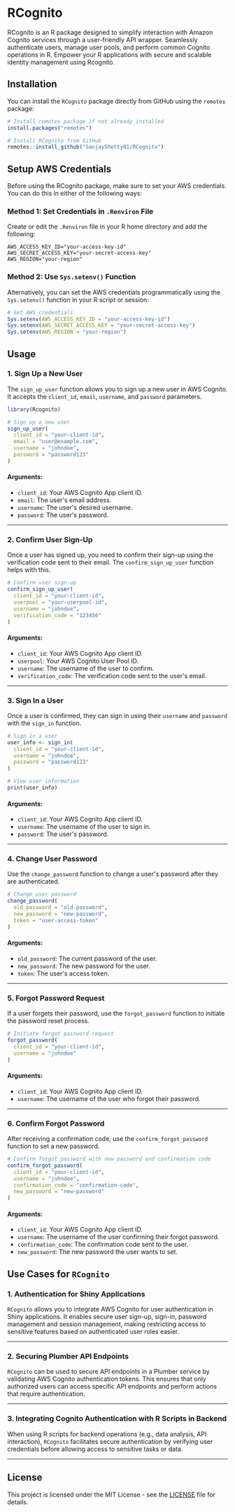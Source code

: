 # RCognito

RCognito is an R package designed to simplify interaction with Amazon Cognito services through a user-friendly API wrapper. Seamlessly authenticate users, manage user pools, and perform common Cognito operations in R. Empower your R applications with secure and scalable identity management using Rcognito.

## Installation

You can install the `RCognito` package directly from GitHub using the `remotes` package:

```r
# Install remotes package if not already installed
install.packages("remotes")

# Install RCognito from GitHub
remotes::install_github("SanjayShetty01/RCognito")
```

## Setup AWS Credentials

Before using the RCognito package, make sure to set your AWS credentials. You can do this in either of the following ways:

### Method 1: Set Credentials in `.Renviron` File

Create or edit the `.Renviron` file in your R home directory and add the following:

```
AWS_ACCESS_KEY_ID="your-access-key-id"
AWS_SECRET_ACCESS_KEY="your-secret-access-key"
AWS_REGION="your-region"
```

### Method 2: Use `Sys.setenv()` Function

Alternatively, you can set the AWS credentials programmatically using the `Sys.setenv()` function in your R script or session:

```r
# Set AWS credentials
Sys.setenv(AWS_ACCESS_KEY_ID = "your-access-key-id")
Sys.setenv(AWS_SECRET_ACCESS_KEY = "your-secret-access-key")
Sys.setenv(AWS_REGION = "your-region")
```

## Usage

### 1. Sign Up a New User

The `sign_up_user` function allows you to sign up a new user in AWS Cognito. It accepts the `client_id`, `email`, `username`, and `password` parameters.

```r
library(Rcognito)

# Sign up a new user
sign_up_user(
  client_id = "your-client-id",
  email = "user@example.com",
  username = "johndoe",
  password = "password123"
)
```

#### Arguments:
- `client_id`: Your AWS Cognito App client ID.
- `email`: The user's email address.
- `username`: The user's desired username.
- `password`: The user's password.

---

### 2. Confirm User Sign-Up

Once a user has signed up, you need to confirm their sign-up using the verification code sent to their email. The `confirm_sign_up_user` function helps with this.

```r
# Confirm user sign-up
confirm_sign_up_user(
  client_id = "your-client-id",
  userpool = "your-userpool-id",
  username = "johndoe",
  verification_code = "123456"
)
```

#### Arguments:
- `client_id`: Your AWS Cognito App client ID.
- `userpool`: Your AWS Cognito User Pool ID.
- `username`: The username of the user to confirm.
- `verification_code`: The verification code sent to the user's email.

---

### 3. Sign In a User

Once a user is confirmed, they can sign in using their `username` and `password` with the `sign_in` function.

```r
# Sign in a user
user_info <- sign_in(
  client_id = "your-client-id",
  username = "johndoe",
  password = "password123"
)

# View user information
print(user_info)
```

#### Arguments:
- `client_id`: Your AWS Cognito App client ID.
- `username`: The username of the user to sign in.
- `password`: The user's password.

---

### 4. Change User Password

Use the `change_password` function to change a user's password after they are authenticated.

```r
# Change user password
change_password(
  old_password = "old-password", 
  new_password = "new-password", 
  token = "user-access-token"
)
```

#### Arguments:
- `old_password`: The current password of the user.
- `new_password`: The new password for the user.
- `token`: The user's access token.

---

### 5. Forgot Password Request

If a user forgets their password, use the `forgot_password` function to initiate the password reset process.

```r
# Initiate forgot password request
forgot_password(
  client_id = "your-client-id", 
  username = "johndoe"
)
```

#### Arguments:
- `client_id`: Your AWS Cognito App client ID.
- `username`: The username of the user who forgot their password.

---

### 6. Confirm Forgot Password

After receiving a confirmation code, use the `confirm_forgot_password` function to set a new password.

```r
# Confirm forgot password with new password and confirmation code
confirm_forgot_password(
  client_id = "your-client-id", 
  username = "johndoe", 
  confirmation_code = "confirmation-code", 
  new_password = "new-password"
)
```

#### Arguments:
- `client_id`: Your AWS Cognito App client ID.
- `username`: The username of the user confirming their forgot password.
- `confirmation_code`: The confirmation code sent to the user.
- `new_password`: The new password the user wants to set.


## Use Cases for `RCognito`


### 1. **Authentication for Shiny Applications**
`RCognito` allows you to integrate AWS Cognito for user authentication in Shiny applications. It enables secure user sign-up, sign-in, password management and session management, making restricting access to sensitive features based on authenticated user roles easier.

---

### 2. **Securing Plumber API Endpoints**
`RCognito` can be used to secure API endpoints in a Plumber service by validating AWS Cognito authentication tokens. This ensures that only authorized users can access specific API endpoints and perform actions that require authentication.

---

### 3. **Integrating Cognito Authentication with R Scripts in Backend**
When using R scripts for backend operations (e.g., data analysis, API interaction), `RCognito` facilitates secure authentication by verifying user credentials before allowing access to sensitive tasks or data.

---

## License

This project is licensed under the MIT License - see the [LICENSE](LICENSE) file for details.
